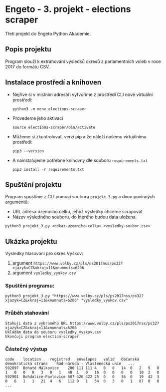 # Engeto - 3. projekt - elections scraper

Třetí projekt do Engeto Python Akademie.

## Popis projektu

Program slouží k extrahování výsledků okresů z parlamentních voleb v roce 2017 do formátu CSV.

## Instalace prostředí a knihoven
* Nejříve si v místním adresáři vytvoříme z prostředí CLI nové virtuální prostředí:
   ```
   python3 -m menv elections-scraper
   ```
* Provedeme jeho aktivaci
   ```
   source elections-scraper/bin/activate
   ```
* Můžeme si zkontrolovat, verzi pip a že náleží našemu virtuálnímu prostředí:
   ```
   pip3 --version
   ```
* A nainstalujeme potřebné knihovny dle souboru ```requirements.txt```
   ```
   pip3 install -r requirements.txt
   ```

## Spuštění projektu
Program spustíme z CLI pomocí souboru ```projekt_3.py``` a dvou povinných argumentů:
* URL adresa územního celku, jehož výsledky chceme scrapovat.
* Název výsledného souboru, do kterého budou data uložena.

```
python3 projekt_3.py <odkaz-uzemniho-celku> <vysledky-soubor.csv>
```
## Ukázka projektu

Výsledky hlasování pro okres Vyškov:

1. argument ```https://www.volby.cz/pls/ps2017nss/ps32?xjazyk=CZ&xkraj=11&xnumnuts=6206```
2. argument ```vysledky_vyskov.csv```

### Spuštění programu:
```
python3 projekt_3.py "https://www.volby.cz/pls/ps2017nss/ps32?xjazyk=CZ&xkraj=11&xnumnuts=6206" "vysledky_vyskov.csv"
```

### Průběh stahování

```
Stahuji data z vybraného URL https://www.volby.cz/pls/ps2017nss/ps32?xjazyk=CZ&xkraj=11&xnumnuts=6206
Ukládám data do souboru vysledky_vyskov.csv
Ukončuji program election-scraper
```

### Částečný výstup

```
code	location	registred	envelopes	valid	Občanská demokratická strana	Řád národa - Vlastenecká unie	...
592897	Bohaté Málkovice	200	111	111	4	0	0	14	0	2	9	0	1	0	0	0	3	0	1	48	1	0	16	0	0	0	0	10	2	0
592901	Bohdalice-Pavlovice	687	426	422	25	0	0	36	0	19	42	3	0	6	1	1	21	4	6	112	0	1	54	0	3	0	1	87	0	0
...
```
